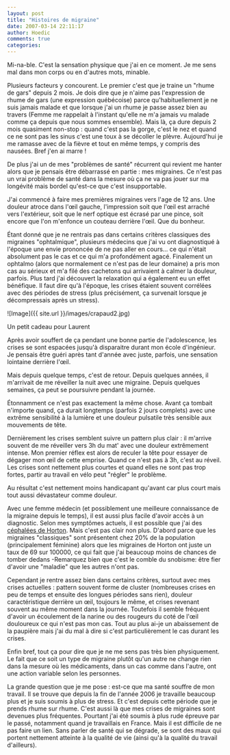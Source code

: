 ```yaml
---
layout: post
title: "Histoires de migraine"
date: 2007-03-14 22:11:17
author: Hoedic
comments: true
categories: 
---
```



Mi-na-ble. C'est la sensation physique que j'ai en ce moment. Je me sens mal dans mon corps ou en d'autres mots, minable.

Plusieurs facteurs y concourent. Le premier c'est que je traine un "rhume de gars" depuis 2 mois. Je dois dire que je n'aime pas l'expression de rhume de gars (une expression québécoise) parce qu'habituellement je ne suis jamais malade et que lorsque j'ai un rhume je passe assez bien au travers (Femme me rappelait à l'instant qu'elle ne m'a jamais vu malade comme ça depuis que nous sommes ensemble). Mais là, ça dure depuis 2 mois quasiment non-stop : quand c'est pas la gorge, c'est le nez et quand ce ne sont pas les sinus c'est une toux à se décoller le plèvre. Aujourd'hui je me ramasse avec de la fièvre et tout en même temps, y compris des nausées. Bref j'en ai marre !

De plus j'ai un de mes "problèmes de santé" récurrent qui revient me hanter alors que je pensais être débarrassé en partie : mes migraines. Ce n'est pas un vrai problème de santé dans la mesure où ça ne va pas jouer sur ma longévité mais bordel qu'est-ce que c'est insupportable.

J'ai commencé à faire mes premières migraines vers l'age de 12 ans. Une douleur atroce dans l'&#339;il gauche, l'impression soit que l'&#339;il est arraché vers l'extérieur, soit que le nerf optique est écrasé par une pince, soit encore que l'on m'enfonce un couteau derrière l'&#339;il. Que du bonheur.

Étant donné que je ne rentrais pas dans certains critères classiques des migraines "ophtalmique", plusieurs médecins que j'ai vu ont diagnostiqué à l'époque une envie prononcée de ne pas aller en cours... ce qui n'était absolument pas le cas et ce qui m'a profondément agacé. Finalement un ophtalmo (alors que normalement ce n'est pas de leur domaine) a pris mon cas au sérieux et m'a filé des cachetons qui arrivaient à calmer la douleur, parfois. Plus tard j'ai découvert la relaxation qui a également eu un effet bénéfique. Il faut dire qu'à l'époque, les crises étaient souvent corrélées avec des périodes de stress (plus précisément, ça survenait lorsque je décompressais après un stress).

![Image]({{ site.url }}/images/crapaud2.jpg)
<div class="photoattrib">Un petit cadeau pour Laurent</div>



Après avoir souffert de ça pendant une bonne partie de l'adolescence, les crises se sont espacées jusqu'à disparaitre durant mon école d'ingénieur. Je pensais être guéri après tant d'année avec juste, parfois, une sensation lointaine derrière l'&#339;il.

Mais depuis quelque temps, c'est de retour. Depuis quelques années, il m'arrivait de me réveiller la nuit avec une migraine. Depuis quelques semaines, ça peut se poursuivre pendant la journée.

Étonnamment ce n'est pas exactement la même chose. Avant ça tombait n'importe quand, ça durait longtemps (parfois 2 jours complets) avec une extrême sensibilité à la lumière et une douleur pulsatile très sensible aux mouvements de tête.

Dernièrement les crises semblent suivre un pattern plus clair : il m'arrive souvent de me réveiller vers 3h du mat' avec une douleur extrêmement intense. Mon premier réflex est alors de reculer la tête pour essayer de dégager mon &#339;il de cette emprise. Quand ce n'est pas à 3h, c'est au réveil. Les crises sont nettement plus courtes et quand elles ne sont pas trop fortes, partir au travail en vélo peut "régler" le problème.

Au résultat c'est nettement moins handicapant qu'avant car plus court mais tout aussi dévastateur comme douleur.

Avec une femme médecin (et possiblement une meilleure connaissance de la migraine depuis le temps), il est aussi plus facile d'avoir accès à un diagnostic. Selon mes symptômes actuels, il est possible que j'ai des [céphalées de Horton](http://www.clusterheadaches.com/about.html#Characteristics%20of%20Pain). Mais c'est pas clair non plus. D'abord parce que les migraines "classiques" sont présentent chez 20% de la population (principalement féminine) alors que les migraines de Horton ont juste un taux de 69 sur 100000, ce qui fait que j'ai beaucoup moins de chances de tomber dedans -Remarquez bien que c'est le comble du snobisme: être fier d'avoir une "maladie" que les autres n'ont pas.

Cependant je rentre assez bien dans certains critères, surtout avec mes crises actuelles : pattern souvent forme de cluster (nombreuses crises en peu de temps et ensuite des longues périodes sans rien), douleur caractéristique derrière un &#339;il, toujours le même, et crises revenant souvent au même moment dans la journée. Toutefois il semble fréquent d'avoir un écoulement de la narine ou des rougeurs du coté de l'&#339;il douloureux ce qui n'est pas mon cas. Tout au plus ai-je un abaissement de la paupière mais j'ai du mal à dire si c'est particulièrement le cas durant les crises.

Enfin bref, tout ça pour dire que je ne me sens pas très bien physiquement. Le fait que ce soit un type de migraine plutôt qu'un autre ne change rien dans la mesure où les médicaments, dans un cas comme dans l'autre, ont une action variable selon les personnes.

La grande question que je me pose : est-ce que ma santé souffre de mon travail. Il se trouve que depuis la fin de l'année 2006 je travaille beaucoup plus et je suis soumis à plus de stress. Et c'est depuis cette période que je prends rhume sur rhume. C'est aussi là que mes crises de migraines sont devenues plus fréquentes. Pourtant j'ai été soumis à plus rude épreuve par le passé, notamment quand je travaillais en France. Mais il est difficile de ne pas faire un lien. Sans parler de santé qui se dégrade, se sont des maux qui portent nettement atteinte à la qualité de vie (ainsi qu'à la qualité du travail d'ailleurs).
